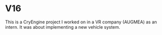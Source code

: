 # V16
This is a CryEngine project I worked on in a VR company (AUGMEA) as an intern. It was about implementing a new vehicle system.
